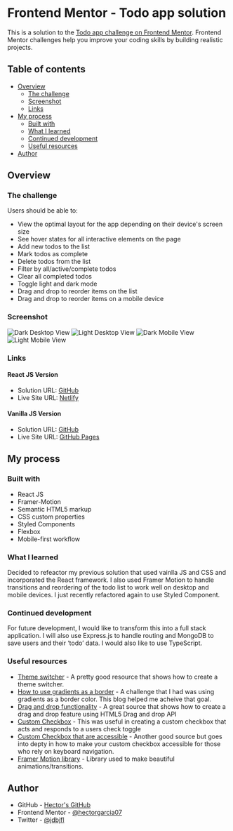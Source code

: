 # Frontend Mentor - Todo app solution

This is a solution to the [Todo app challenge on Frontend Mentor](https://www.frontendmentor.io/challenges/todo-app-Su1_KokOW). Frontend Mentor challenges help you improve your coding skills by building realistic projects.

## Table of contents

- [Overview](#overview)
  - [The challenge](#the-challenge)
  - [Screenshot](#screenshot)
  - [Links](#links)
- [My process](#my-process)
  - [Built with](#built-with)
  - [What I learned](#what-i-learned)
  - [Continued development](#continued-development)
  - [Useful resources](#useful-resources)
- [Author](#author)

## Overview

### The challenge

Users should be able to:

- View the optimal layout for the app depending on their device's screen size
- See hover states for all interactive elements on the page
- Add new todos to the list
- Mark todos as complete
- Delete todos from the list
- Filter by all/active/complete todos
- Clear all completed todos
- Toggle light and dark mode
- Drag and drop to reorder items on the list
- Drag and drop to reorder items on a mobile device

### Screenshot

![Dark Desktop View](./screenshots/DarkDesktop.png)
![Light Desktop View](./screenshots/LightDesktop.png)
![Dark Mobile View](./screenshots/DarkMobile.png)
![Light Mobile View](./screenshots/LightMobile.png)

### Links

#### React JS Version

- Solution URL: [GitHub](https://github.com/hectorgarcia07/FEM-React-Todo)
- Live Site URL: [Netlify](https://hector-fm-todo-app.netlify.app/)

#### Vanilla JS Version

- Solution URL: [GitHub](https://github.com/hectorgarcia07/FEM-To-Do)
- Live Site URL: [GitHub Pages](https://hectorgarcia07.github.io/FEM-To-Do/)

## My process

### Built with

- React JS
- Framer-Motion
- Semantic HTML5 markup
- CSS custom properties
- Styled Components
- Flexbox
- Mobile-first workflow

### What I learned

Decided to refeactor my previous solution that used vainlla JS and CSS and incorporated the
React framework. I also used Framer Motion to handle transitions and reordering of the todo list
to work well on desktop and mobile devices. I just recently refactored again to use Styled Component.

### Continued development

For future development, I would like to transform this into a full stack application. I will also use Express.js to handle routing and MongoDB to save users and their ‘todo’ data. I would also like
to use TypeScript.

### Useful resources

- [Theme switcher](https://medium.com/swlh/dark-mode-using-css-variables-cf065a7fa133) - A pretty good resource that shows how to create a theme switcher.
- [How to use gradients as a border](https://codyhouse.co/nuggets/css-gradient-borders) - A challenge that I had was using gradients as a border color. This blog helped me acheive that goal.
- [Drag and drop functionality](https://webdevtrick.com/html-drag-and-drop-list/) - A great source that shows how to create a drag and drop feature using HTML5 Drag and drop API
- [Custom Checkbox](https://www.leenix.co.uk/news-css-tricks-using-images-as-checkboxes-in-your-html-forms-19) - This was useful in creating a custom checkbox that acts and responds to a users check toggle
- [Custom Checkbox that are accessible](https://codyhouse.co/blog/post/custom-accessible-radio-checkbox-buttons-vertical-alignment) - Another good source but goes into depty in how to make your custom checkbox accessible for those who rely on keyboard navigation.
- [Framer Motion library](https://www.framer.com/motion/) - Library used to make beautiful animations/transitions.

## Author

- GitHub - [Hector's GitHub](https://github.com/hectorgarcia07)
- Frontend Mentor - [@hectorgarcia07](https://www.frontendmentor.io/profile/hectorgarcia07)
- Twitter - [@jdbjfl](https://www.twitter.com/jdbjfl)
